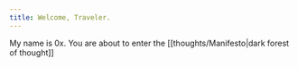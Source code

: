 ```yaml
---
title: Welcome, Traveler.
---
```


My name is 0x. You are about to enter the [[thoughts/Manifesto|dark forest of thought]]
